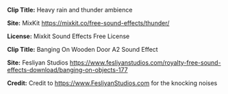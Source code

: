 **Clip Title:** Heavy rain and thunder ambience

**Site:** MixKit https://mixkit.co/free-sound-effects/thunder/

**License:** Mixkit Sound Effects Free License




**Clip Title:** Banging On Wooden Door A2 Sound Effect

**Site:** Fesliyan Studios https://www.fesliyanstudios.com/royalty-free-sound-effects-download/banging-on-objects-177

**Credit:** Credit to https://www.FesliyanStudios.com for the knocking noises



